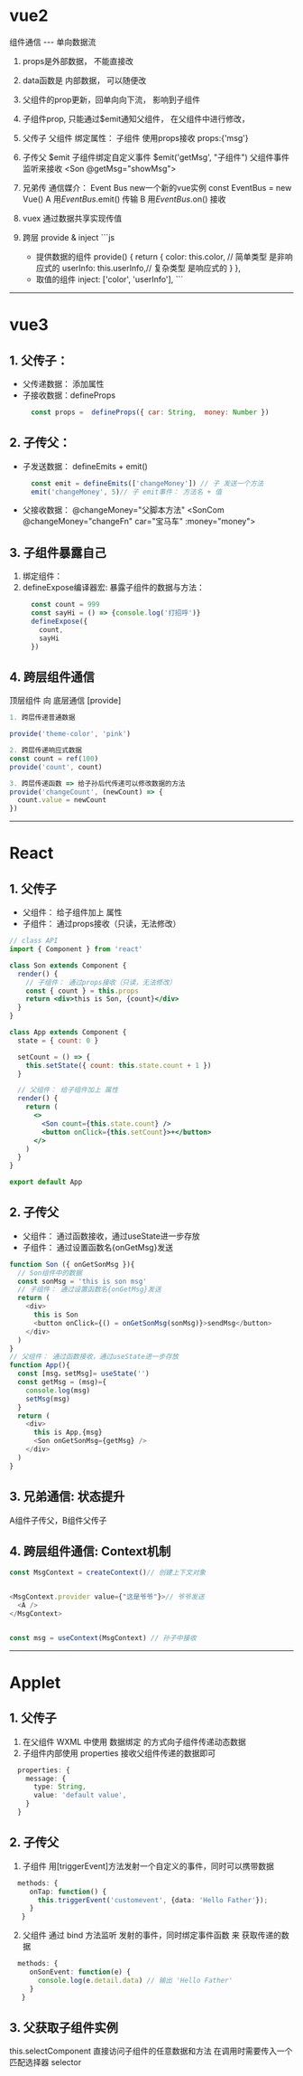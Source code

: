 # vue2
组件通信 --- 单向数据流

1. props是外部数据， 不能直接改
2. data函数是 内部数据， 可以随便改
3. 父组件的prop更新，回单向向下流， 影响到子组件
4. 子组件prop, 只能通过$emit通知父组件， 在父组件中进行修改，

  1. 父传子
      父组件 绑定属性：      <Son :msg="msg"> </Son>
      子组件 使用props接收   props:{'msg'}
  2. 子传父
      $emit
        子组件绑定自定义事件  $emit('getMsg', "子组件")
        父组件事件监听来接收  <Son @getMsg="showMsg"> </Son>
  3. 兄弟传
     通信媒介： Event Bus
      new一个新的vue实例     const EventBus = new Vue()
      A 用$EventBus.$emit() 传输
      B 用$EventBus.$on() 接收
  4. vuex
      通过数据共享实现传值
  5. 跨层 provide & inject
    ```js
      * 提供数据的组件
      provide() {
        return {
          color: this.color,  // 简单类型 是非响应式的
          userInfo: this.userInfo,// 复杂类型 是响应式的
        } 
      },
      * 取值的组件
      inject: ['color', 'userInfo'],
    ```
_________________________________________________________________
# vue3 

## 1. 父传子：
  - 父传递数据： 添加属性
      <!-- car是传过去的值,   :money是父组件的响应式数据 -->
      <SonCom car="宝马车" :money="money"> </SonCom> 
  - 子接收数据：defineProps
    ```js
      const props =  defineProps({ car: String,  money: Number })
    ```
## 2. 子传父：
  - 子发送数据： defineEmits + emit()
    ```js
      const emit = defineEmits(['changeMoney']) // 子 发送一个方法
      emit('changeMoney', 5)// 子 emit事件： 方法名 + 值
    ```
  - 父接收数据： @changeMoney="父脚本方法"
      <SonCom  @changeMoney="changeFn" car="宝马车" :money="money"></SonCom>

## 3. 子组件暴露自己
1. 绑定组件：
    <TestCom ref="testRef"></TestCom>
2. defineExpose编译器宏: 暴露子组件的数据与方法：
    ```js
      const count = 999
      const sayHi = () => {console.log('打招呼')}
      defineExpose({
        count,
        sayHi
      })
    ```

## 4. 跨层组件通信
顶层组件 向 底层通信 [provide]
```js
1. 跨层传递普通数据

provide('theme-color', 'pink')

2. 跨层传递响应式数据
const count = ref(100)
provide('count', count)

3. 跨层传递函数 => 给子孙后代传递可以修改数据的方法
provide('changeCount', (newCount) => {
  count.value = newCount
})
```
___________________________________________________________________________
# React 
## 1. 父传子
- 父组件： 给子组件加上 属性
- 子组件： 通过props接收（只读，无法修改）
```jsx
// class API
import { Component } from 'react'

class Son extends Component {
  render() {
    // 子组件： 通过props接收（只读，无法修改）
    const { count } = this.props 
    return <div>this is Son, {count}</div>
  }
}

class App extends Component {
  state = { count: 0 }

  setCount = () => {
    this.setState({ count: this.state.count + 1 })
  }

  // 父组件： 给子组件加上 属性
  render() {
    return (
      <>
        <Son count={this.state.count} />
        <button onClick={this.setCount}>+</button>
      </>
    )
  }
}

export default App
```
## 2. 子传父
- 父组件： 通过函数接收，通过useState进一步存放
- 子组件： 通过设置函数名{onGetMsg}发送
```javascript
function Son ({ onGetSonMsg }){
  // Son组件中的数据
  const sonMsg = 'this is son msg'
  // 子组件： 通过设置函数名{onGetMsg}发送
  return (
    <div>
      this is Son
      <button onClick={() = onGetSonMsg(sonMsg)}>sendMsg</button>
    </div>
  )
}
// 父组件： 通过函数接收，通过useState进一步存放
function App(){
  const [msg，setMsg]= useState('') 
  const getMsg = (msg)={
    console.log(msg) 
    setMsg(msg)
  }
  return (
    <div>
      this is App,{msg}
      <Son onGetSonMsg={getMsg} />
    </div>
  )
}
```
## 3. 兄弟通信: 状态提升
A组件子传父，B组件父传子

## 4. 跨层组件通信: Context机制
``` javascript
const MsgContext = createContext()// 创建上下文对象


<MsgContext.provider value={"这是爷爷"}>// 爷爷发送
  <A />
</MsgContext>


const msg = useContext(MsgContext) // 孙子中接收
```
___________________________________________________________________________
# Applet
## 1. 父传子
1. 在父组件 WXML 中使用 数据绑定 的方式向子组件传递动态数据
   <son message="{{message}}"></son>
2. 子组件内部使用 properties 接收父组件传递的数据即可
```ts
  properties: {
    message: {
      type: String,
      value: 'default value',
    }
  }
```
## 2. 子传父
1. 子组件 用[triggerEvent]方法发射一个自定义的事件，同时可以携带数据
```ts
  methods: {
     onTap: function() {
       this.triggerEvent('customevent', {data: 'Hello Father'});
     }
   }
```
2. 父组件 通过 bind 方法监听 发射的事件，同时绑定事件函数 来 获取传递的数据
   <son bind:customevent="onSonEvent"></son>
```ts
  methods: {
     onSonEvent: function(e) {
       console.log(e.detail.data) // 输出 'Hello Father'
     }
   }
```
## 3. 父获取子组件实例
this.selectComponent 直接访问子组件的任意数据和方法
在调用时需要传入一个匹配选择器 selector